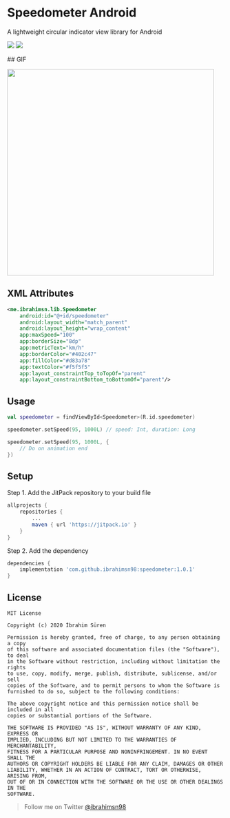 # Speedometer Android

A lightweight circular indicator view library for Android

[![](https://jitpack.io/v/ibrahimsn98/speedometer.svg)](https://jitpack.io/#ibrahimsn98/speedometer)
[![](https://androidweekly.net/issues/issue-443/badge)](https://androidweekly.net/issues/issue-443)

## GIF

<img src="https://github.com/ibrahimsn98/test-speed/blob/master/art/speedometer.gif" width="480" />

## XML Attributes

```xml
<me.ibrahimsn.lib.Speedometer
    android:id="@+id/speedometer"
    android:layout_width="match_parent"
    android:layout_height="wrap_content"
    app:maxSpeed="100"
    app:borderSize="8dp"
    app:metricText="km/h"
    app:borderColor="#402c47"
    app:fillColor="#d83a78"
    app:textColor="#f5f5f5"
    app:layout_constraintTop_toTopOf="parent"
    app:layout_constraintBottom_toBottomOf="parent"/>
```

## Usage

```kotlin
val speedometer = findViewById<Speedometer>(R.id.speedometer)

speedometer.setSpeed(95, 1000L) // speed: Int, duration: Long

speedometer.setSpeed(95, 1000L, {
    // Do on animation end
})
```

## Setup
Step 1. Add the JitPack repository to your build file
```groovy
allprojects {
	repositories {
		...
		maven { url 'https://jitpack.io' }
	}
}
```
Step 2. Add the dependency
```groovy
dependencies {
    implementation 'com.github.ibrahimsn98:speedometer:1.0.1'
}
```

## License
```
MIT License

Copyright (c) 2020 İbrahim Süren

Permission is hereby granted, free of charge, to any person obtaining a copy
of this software and associated documentation files (the "Software"), to deal
in the Software without restriction, including without limitation the rights
to use, copy, modify, merge, publish, distribute, sublicense, and/or sell
copies of the Software, and to permit persons to whom the Software is
furnished to do so, subject to the following conditions:

The above copyright notice and this permission notice shall be included in all
copies or substantial portions of the Software.

THE SOFTWARE IS PROVIDED "AS IS", WITHOUT WARRANTY OF ANY KIND, EXPRESS OR
IMPLIED, INCLUDING BUT NOT LIMITED TO THE WARRANTIES OF MERCHANTABILITY,
FITNESS FOR A PARTICULAR PURPOSE AND NONINFRINGEMENT. IN NO EVENT SHALL THE
AUTHORS OR COPYRIGHT HOLDERS BE LIABLE FOR ANY CLAIM, DAMAGES OR OTHER
LIABILITY, WHETHER IN AN ACTION OF CONTRACT, TORT OR OTHERWISE, ARISING FROM,
OUT OF OR IN CONNECTION WITH THE SOFTWARE OR THE USE OR OTHER DEALINGS IN THE
SOFTWARE.
```

> Follow me on Twitter [@ibrahimsn98](https://twitter.com/ibrahimsn98)